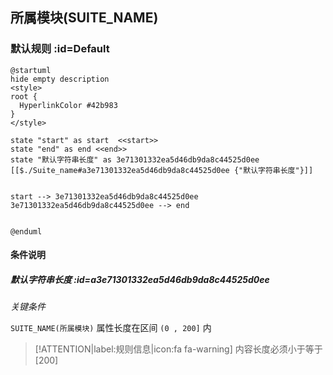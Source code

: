 ## 所属模块(SUITE_NAME) <!-- {docsify-ignore-all} -->

   

### 默认规则 :id=Default

```plantuml
@startuml
hide empty description
<style>
root {
  HyperlinkColor #42b983
}
</style>

state "start" as start  <<start>>
state "end" as end <<end>>
state "默认字符串长度" as 3e71301332ea5d46db9da8c44525d0ee [[$./Suite_name#a3e71301332ea5d46db9da8c44525d0ee {"默认字符串长度"}]]


start --> 3e71301332ea5d46db9da8c44525d0ee 
3e71301332ea5d46db9da8c44525d0ee --> end 


@enduml
```

#### 条件说明

##### 默认字符串长度 :id=a3e71301332ea5d46db9da8c44525d0ee


*关键条件*


`SUITE_NAME(所属模块)` 属性长度在区间 `(0 , 200]` 内

> [!ATTENTION|label:规则信息|icon:fa fa-warning]
> 内容长度必须小于等于[200]







